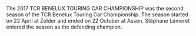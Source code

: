 The 2017 TCR BENELUX TOURING CAR CHAMPIONSHIP was the second season of the TCR Benelux Touring Car Championship. The season started on 22 April at Zolder and ended on 22 October at Assen. Stéphane Lémeret entered the season as the defending champion.
